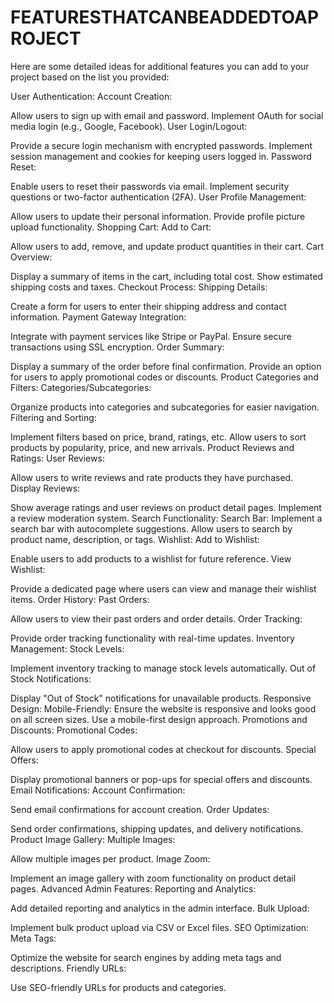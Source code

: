 # FEATURESTHATCANBEADDEDTOAPROJECT
Here are some detailed ideas for additional features you can add to your project based on the list you provided:

User Authentication:
Account Creation:

Allow users to sign up with email and password.
Implement OAuth for social media login (e.g., Google, Facebook).
User Login/Logout:

Provide a secure login mechanism with encrypted passwords.
Implement session management and cookies for keeping users logged in.
Password Reset:

Enable users to reset their passwords via email.
Implement security questions or two-factor authentication (2FA).
User Profile Management:

Allow users to update their personal information.
Provide profile picture upload functionality.
Shopping Cart:
Add to Cart:

Allow users to add, remove, and update product quantities in their cart.
Cart Overview:

Display a summary of items in the cart, including total cost.
Show estimated shipping costs and taxes.
Checkout Process:
Shipping Details:

Create a form for users to enter their shipping address and contact information.
Payment Gateway Integration:

Integrate with payment services like Stripe or PayPal.
Ensure secure transactions using SSL encryption.
Order Summary:

Display a summary of the order before final confirmation.
Provide an option for users to apply promotional codes or discounts.
Product Categories and Filters:
Categories/Subcategories:

Organize products into categories and subcategories for easier navigation.
Filtering and Sorting:

Implement filters based on price, brand, ratings, etc.
Allow users to sort products by popularity, price, and new arrivals.
Product Reviews and Ratings:
User Reviews:

Allow users to write reviews and rate products they have purchased.
Display Reviews:

Show average ratings and user reviews on product detail pages.
Implement a review moderation system.
Search Functionality:
Search Bar:
Implement a search bar with autocomplete suggestions.
Allow users to search by product name, description, or tags.
Wishlist:
Add to Wishlist:

Enable users to add products to a wishlist for future reference.
View Wishlist:

Provide a dedicated page where users can view and manage their wishlist items.
Order History:
Past Orders:

Allow users to view their past orders and order details.
Order Tracking:

Provide order tracking functionality with real-time updates.
Inventory Management:
Stock Levels:

Implement inventory tracking to manage stock levels automatically.
Out of Stock Notifications:

Display "Out of Stock" notifications for unavailable products.
Responsive Design:
Mobile-Friendly:
Ensure the website is responsive and looks good on all screen sizes.
Use a mobile-first design approach.
Promotions and Discounts:
Promotional Codes:

Allow users to apply promotional codes at checkout for discounts.
Special Offers:

Display promotional banners or pop-ups for special offers and discounts.
Email Notifications:
Account Confirmation:

Send email confirmations for account creation.
Order Updates:

Send order confirmations, shipping updates, and delivery notifications.
Product Image Gallery:
Multiple Images:

Allow multiple images per product.
Image Zoom:

Implement an image gallery with zoom functionality on product detail pages.
Advanced Admin Features:
Reporting and Analytics:

Add detailed reporting and analytics in the admin interface.
Bulk Upload:

Implement bulk product upload via CSV or Excel files.
SEO Optimization:
Meta Tags:

Optimize the website for search engines by adding meta tags and descriptions.
Friendly URLs:

Use SEO-friendly URLs for products and categories.
